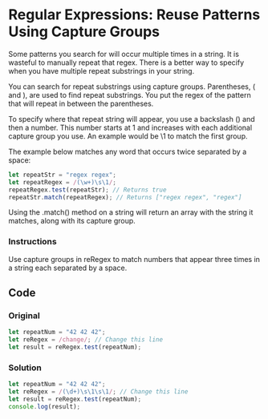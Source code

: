 # Regular Expressions: Reuse Patterns Using Capture Groups

Some patterns you search for will occur multiple times in a string. It is wasteful to manually repeat that regex. There is a better way to specify when you have multiple repeat substrings in your string.

You can search for repeat substrings using capture groups. Parentheses, ( and ), are used to find repeat substrings. You put the regex of the pattern that will repeat in between the parentheses.

To specify where that repeat string will appear, you use a backslash (\) and then a number. This number starts at 1 and increases with each additional capture group you use. An example would be \1 to match the first group.

The example below matches any word that occurs twice separated by a space:

```javascript
let repeatStr = "regex regex";
let repeatRegex = /(\w+)\s\1/;
repeatRegex.test(repeatStr); // Returns true
repeatStr.match(repeatRegex); // Returns ["regex regex", "regex"]
```
Using the .match() method on a string will return an array with the string it matches, along with its capture group.

### Instructions

Use capture groups in reRegex to match numbers that appear three times in a string each separated by a space.

## Code

### Original

```javascript
let repeatNum = "42 42 42";
let reRegex = /change/; // Change this line
let result = reRegex.test(repeatNum);
```

### Solution

```javascript
let repeatNum = "42 42 42";
let reRegex = /(\d+)\s\1\s\1/; // Change this line
let result = reRegex.test(repeatNum);
console.log(result);
```
